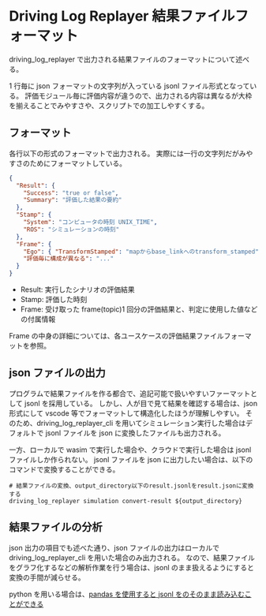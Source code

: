 # Driving Log Replayer 結果ファイルフォーマット

driving_log_replayer で出力される結果ファイルのフォーマットについて述べる。

1 行毎に json フォーマットの文字列が入っている jsonl ファイル形式となっている。
評価モジュール毎に評価内容が違うので、出力される内容は異なるが大枠を揃えることでみやすさや、スクリプトでの加工しやすくする。

## フォーマット

各行以下の形式のフォーマットで出力される。
実際には一行の文字列だがみやすさのためにフォーマットしている。

```json
{
  "Result": {
    "Success": "true or false",
    "Summary": "評価した結果の要約"
  },
  "Stamp": {
    "System": "コンピュータの時刻 UNIX_TIME",
    "ROS": "シミュレーションの時刻"
  },
  "Frame": {
    "Ego": { "TransformStamped": "mapからbase_linkへのtransform_stamped" },
    "評価毎に構成が異なる": "..."
  }
}
```

- Result: 実行したシナリオの評価結果
- Stamp: 評価した時刻
- Frame: 受け取った frame(topic)1 回分の評価結果と、判定に使用した値などの付属情報

Frame の中身の詳細については、各ユースケースの評価結果ファイルフォーマットを参照。

## json ファイルの出力

プログラムで結果ファイルを作る都合で、追記可能で扱いやすいファーマットとして jsonl を採用している。
しかし、人が目で見て結果を確認する場合は、json 形式にして vscode 等でフォーマットして構造化したほうが理解しやすい。
そのため、driving_log_replayer_cli を用いてシミュレーション実行した場合はデフォルトで jsonl ファイルを json に変換したファイルも出力される。

一方、ローカルで wasim で実行した場合や、クラウドで実行した場合は jsonl ファイルしか作られない。
jsonl ファイルを json に出力したい場合は、以下のコマンドで変換することができる。

```shell
# 結果ファイルの変換、output_directory以下のresult.jsonlをresult.jsonに変換する
driving_log_replayer simulation convert-result ${output_directory}
```

## 結果ファイルの分析

json 出力の項目でも述べた通り、json ファイルの出力はローカルで driving_log_replayer_cli を用いた場合のみ出力される。
なので、結果ファイルをグラフ化するなどの解析作業を行う場合は、jsonl のまま扱えるようにすると変換の手間が減らせる。

python を用いる場合は、[pandas を使用すると jsonl をのそのまま読み込むことができる](https://qiita.com/meshidenn/items/3ff72396fe85044bc74f "pandas")
